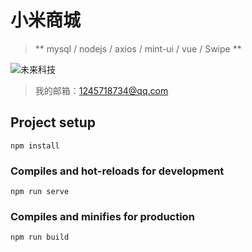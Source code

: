 # 小米商城
>** mysql / nodejs / axios / mint-ui / vue / Swipe **

![未来科技](https://ss1.bdstatic.com/70cFvXSh_Q1YnxGkpoWK1HF6hhy/it/u=1627464535,2172896946&fm=26&gp=0.jpg)

>我的邮箱：1245718734@qq.com

## Project setup
```
npm install
```

### Compiles and hot-reloads for development
```
npm run serve
```

### Compiles and minifies for production
```
npm run build
```
